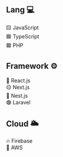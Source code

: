 ## Lang 💻
🟨 JavaScript  
🟦 TypeScript  
🟪 PHP  

## Framework ⚙
🔵 React.js  
🟡 Next.js  
🔴 Nest.js  
🟣 Laravel

## Cloud 🌥
🔥 Firebase  
🎁 AWS